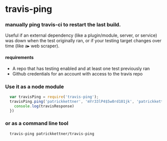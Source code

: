 # travis-ping
### manually ping travis-ci to restart the last build.

Useful if an external dependency (like a plugin/module, server, or service) was down
when the test originally ran, or if your testing target changes over time (like a▸
web scraper).


#### requirements

- A repo that has testing enabled and at least one test previously ran
- Github credentials for an account with access to the travis repo

### Use it as a node module

```javascript
  var travisPing = require('travis-ping');
  travisPing.ping('patrickkettner', 'mYr33lP4$5w0rd101jk', 'patrickkettner/travis-ping', function(travisResponse) {
    console.log(travisResponse)
  })
```
### or as a command line tool

```shell
  travis-ping patrickkettner/travis-ping
```
